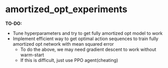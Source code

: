 # amortized_opt_experiments

**TO-DO:**
- Tune hyperparameters and try to get fully amortized opt model to work
- Implement efficient way to get optimal action sequences to train fully amortized opt network with mean squared error
  - To do the above, we may need gradient descent to work without warm-start
  - If this is difficult, just use PPO agent(cheating)
